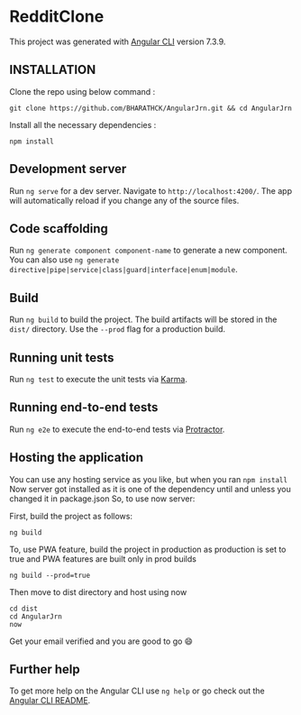 # RedditClone

This project was generated with [Angular CLI](https://github.com/angular/angular-cli) version 7.3.9.

## INSTALLATION

Clone the repo using below command :

```
git clone https://github.com/BHARATHCK/AngularJrn.git && cd AngularJrn

```

Install all the necessary dependencies :

```
npm install

```

## Development server

Run `ng serve` for a dev server. Navigate to `http://localhost:4200/`. The app will automatically reload if you change any of the source files.

## Code scaffolding

Run `ng generate component component-name` to generate a new component. You can also use `ng generate directive|pipe|service|class|guard|interface|enum|module`.

## Build

Run `ng build` to build the project. The build artifacts will be stored in the `dist/` directory. Use the `--prod` flag for a production build.

## Running unit tests

Run `ng test` to execute the unit tests via [Karma](https://karma-runner.github.io).

## Running end-to-end tests

Run `ng e2e` to execute the end-to-end tests via [Protractor](http://www.protractortest.org/).

## Hosting the application

You can use any hosting service as you like, but when you ran `npm install` Now server got installed as it is one of the dependency until and unless you changed it in package.json
So, to use now server:

First, build the project as follows:

```
ng build

```
To, use PWA feature, build the project in production as production is set to true and PWA features are built only in prod builds

```
ng build --prod=true

```
Then move to dist directory and host using now

```
cd dist
cd AngularJrn
now

```
Get your email verified and you are good to go :smile:

## Further help

To get more help on the Angular CLI use `ng help` or go check out the [Angular CLI README](https://github.com/angular/angular-cli/blob/master/README.md).
